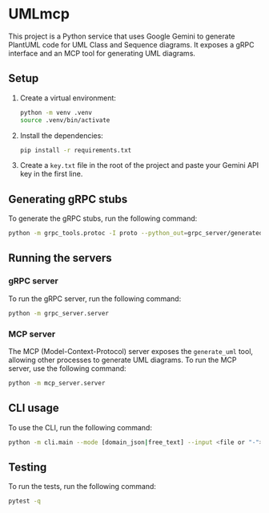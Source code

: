 # UMLmcp

This project is a Python service that uses Google Gemini to generate PlantUML code for UML Class and Sequence diagrams. It exposes a gRPC interface and an MCP tool for generating UML diagrams.

## Setup

1.  Create a virtual environment:

    ```bash
    python -m venv .venv
    source .venv/bin/activate
    ```

2.  Install the dependencies:

    ```bash
    pip install -r requirements.txt
    ```

3.  Create a `key.txt` file in the root of the project and paste your Gemini API key in the first line.

## Generating gRPC stubs

To generate the gRPC stubs, run the following command:

```bash
python -m grpc_tools.protoc -I proto --python_out=grpc_server/generated --grpc_python_out=grpc_server/generated proto/uml_service.proto
```

## Running the servers

### gRPC server

To run the gRPC server, run the following command:

```bash
python -m grpc_server.server
```

### MCP server

The MCP (Model-Context-Protocol) server exposes the `generate_uml` tool, allowing other processes to generate UML diagrams. To run the MCP server, use the following command:

```bash
python -m mcp_server.server
```

## CLI usage

To use the CLI, run the following command:

```bash
python -m cli.main --mode [domain_json|free_text] --input <file or "-"> --class --sequence --outdir ./out
```

## Testing

To run the tests, run the following command:

```bash
pytest -q
```